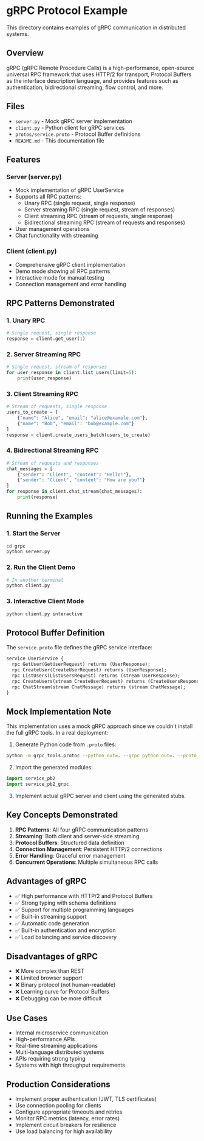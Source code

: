 # gRPC Protocol Example

This directory contains examples of gRPC communication in distributed systems.

## Overview

gRPC (gRPC Remote Procedure Calls) is a high-performance, open-source universal RPC framework that uses HTTP/2 for transport, Protocol Buffers as the interface description language, and provides features such as authentication, bidirectional streaming, flow control, and more.

## Files

- `server.py` - Mock gRPC server implementation
- `client.py` - Python client for gRPC services
- `protos/service.proto` - Protocol Buffer definitions
- `README.md` - This documentation file

## Features

### Server (server.py)
- Mock implementation of gRPC UserService
- Supports all RPC patterns:
  - Unary RPC (single request, single response)
  - Server streaming RPC (single request, stream of responses)
  - Client streaming RPC (stream of requests, single response)
  - Bidirectional streaming RPC (stream of requests and responses)
- User management operations
- Chat functionality with streaming

### Client (client.py)
- Comprehensive gRPC client implementation
- Demo mode showing all RPC patterns
- Interactive mode for manual testing
- Connection management and error handling

## RPC Patterns Demonstrated

### 1. Unary RPC
```python
# Single request, single response
response = client.get_user(1)
```

### 2. Server Streaming RPC
```python
# Single request, stream of responses
for user_response in client.list_users(limit=5):
    print(user_response)
```

### 3. Client Streaming RPC
```python
# Stream of requests, single response
users_to_create = [
    {"name": "Alice", "email": "alice@example.com"},
    {"name": "Bob", "email": "bob@example.com"}
]
response = client.create_users_batch(users_to_create)
```

### 4. Bidirectional Streaming RPC
```python
# Stream of requests and responses
chat_messages = [
    {"sender": "Client", "content": "Hello!"},
    {"sender": "Client", "content": "How are you?"}
]
for response in client.chat_stream(chat_messages):
    print(response)
```

## Running the Examples

### 1. Start the Server
```bash
cd grpc
python server.py
```

### 2. Run the Client Demo
```bash
# In another terminal
python client.py
```

### 3. Interactive Client Mode
```bash
python client.py interactive
```

## Protocol Buffer Definition

The `service.proto` file defines the gRPC service interface:

```protobuf
service UserService {
  rpc GetUser(GetUserRequest) returns (UserResponse);
  rpc CreateUser(CreateUserRequest) returns (UserResponse);
  rpc ListUsers(ListUsersRequest) returns (stream UserResponse);
  rpc CreateUsers(stream CreateUserRequest) returns (CreateUsersResponse);
  rpc ChatStream(stream ChatMessage) returns (stream ChatMessage);
}
```

## Mock Implementation Note

This implementation uses a mock gRPC approach since we couldn't install the full gRPC tools. In a real deployment:

1. Generate Python code from `.proto` files:
```bash
python -m grpc_tools.protoc --python_out=. --grpc_python_out=. --proto_path=protos protos/service.proto
```

2. Import the generated modules:
```python
import service_pb2
import service_pb2_grpc
```

3. Implement actual gRPC server and client using the generated stubs.

## Key Concepts Demonstrated

1. **RPC Patterns**: All four gRPC communication patterns
2. **Streaming**: Both client and server-side streaming
3. **Protocol Buffers**: Structured data definition
4. **Connection Management**: Persistent HTTP/2 connections
5. **Error Handling**: Graceful error management
6. **Concurrent Operations**: Multiple simultaneous RPC calls

## Advantages of gRPC

- ✅ High performance with HTTP/2 and Protocol Buffers
- ✅ Strong typing with schema definitions
- ✅ Support for multiple programming languages
- ✅ Built-in streaming support
- ✅ Automatic code generation
- ✅ Built-in authentication and encryption
- ✅ Load balancing and service discovery

## Disadvantages of gRPC

- ❌ More complex than REST
- ❌ Limited browser support
- ❌ Binary protocol (not human-readable)
- ❌ Learning curve for Protocol Buffers
- ❌ Debugging can be more difficult

## Use Cases

- Internal microservice communication
- High-performance APIs
- Real-time streaming applications
- Multi-language distributed systems
- APIs requiring strong typing
- Systems with high throughput requirements

## Production Considerations

- Implement proper authentication (JWT, TLS certificates)
- Use connection pooling for clients
- Configure appropriate timeouts and retries
- Monitor RPC metrics (latency, error rates)
- Implement circuit breakers for resilience
- Use load balancing for high availability